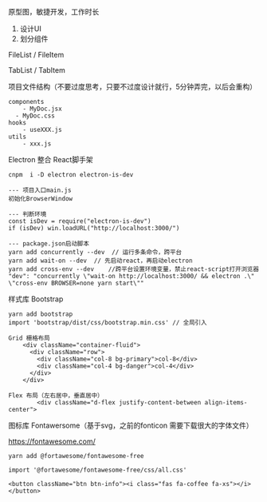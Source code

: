 原型图，敏捷开发，工作时长



1. 设计UI
2. 划分组件



FileList / FileItem

TabList / TabItem



项目文件结构（不要过度思考，只要不过度设计就行，5分钟弄完，以后会重构）

```
components
	- MyDoc.jsx
  - MyDoc.css
hooks
	- useXXX.js
utils
	- xxx.js
```



Electron 整合 React脚手架

```
cnpm  i -D electron electron-is-dev

--- 项目入口main.js
初始化BrowserWindow

--- 判断环境
const isDev = require("electron-is-dev")
if (isDev) win.loadURL("http://localhost:3000/")

--- package.json启动脚本
yarn add concurrently --dev  // 运行多条命令，跨平台
yarn add wait-on --dev	// 先启动react，再启动electron
yarn add cross-env --dev	//跨平台设置环境变量，禁止react-script打开浏览器
"dev": "concurrently \"wait-on http://localhost:3000/ && electron .\"  \"cross-env BROWSER=none yarn start\""
```



样式库 Bootstrap

```
yarn add bootstrap
import 'bootstrap/dist/css/bootstrap.min.css' // 全局引入

Grid 栅格布局
    <div className="container-fluid">
      <div className="row">
        <div className="col-8 bg-primary">col-8</div>
        <div className="col-4 bg-danger">col-4</div>
      </div>
    </div>
    
Flex 布局（左右居中，垂直居中）
        <div className="d-flex justify-content-between align-items-center">
```



图标库 Fontawersome（基于svg，之前的fonticon 需要下载很大的字体文件）

https://fontawesome.com/

```
yarn add @fortawesome/fontawesome-free

import '@fortawesome/fontawesome-free/css/all.css'

<button className="btn btn-info"><i class="fas fa-coffee fa-xs"></i></button>
```

